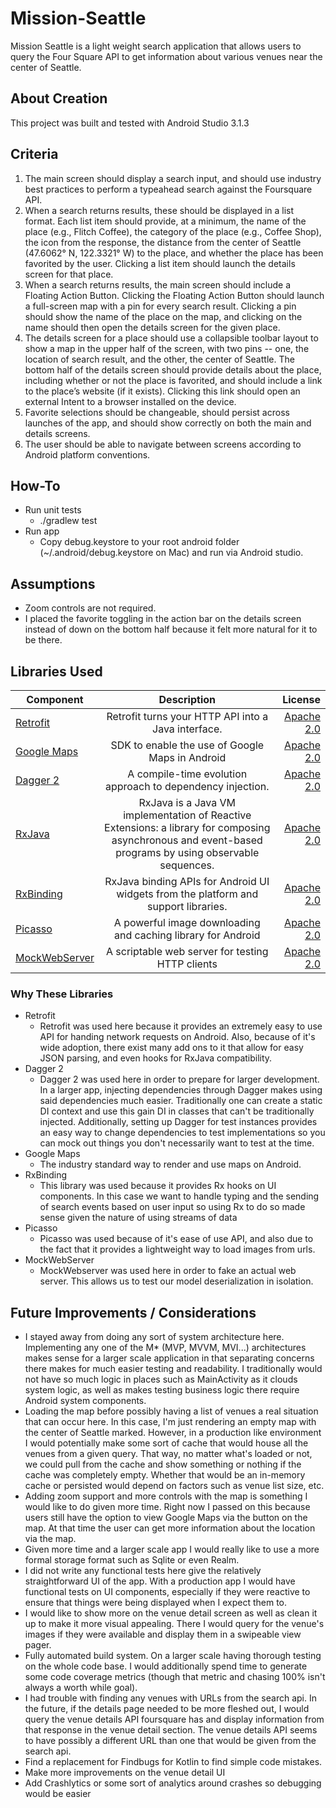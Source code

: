 # Mission-Seattle

Mission Seattle is a light weight search application that allows users to query
the Four Square API to get information about various venues near the center of Seattle.

## About Creation
This project was built and tested with Android Studio 3.1.3

## Criteria

1. The main screen should display a search input, and should use industry
best practices to perform a typeahead search against the Foursquare API.
2. When a search returns results, these should be displayed in a list format.
Each list item should provide, at a minimum, the name of the place
(e.g., Flitch Coffee), the category of the place (e.g., Coffee Shop), the
icon from the response, the distance from the center of Seattle
(47.6062° N, 122.3321° W) to the place, and whether the place has been
favorited by the user. Clicking a list item should launch the details
screen for that place.
3. When a search returns results, the main screen should include a
Floating Action Button. Clicking the Floating Action Button should
launch a full-screen map with a pin for every search result. Clicking a
pin should show the name of the place on the map, and clicking on the
name should then open the details screen for the given place.
4. The details screen for a place should use a collapsible toolbar layout
to show a map in the upper half of the screen, with two pins -- one, the
location of search result, and the other, the center of Seattle. The
bottom half of the details screen should provide details about the place,
including whether or not the place is favorited, and should include a link
to the place’s website (if it exists). Clicking this link should open an
external Intent to a browser installed on the device.
5. Favorite selections should be changeable, should persist across
launches of the app, and should show correctly on both the main and details screens.
6. The user should be able to navigate between screens according to Android platform conventions.

## How-To
- Run unit tests
    - ./gradlew test
- Run app
    - Copy debug.keystore to your root android folder (~/.android/debug.keystore on Mac) and run via Android studio.

## Assumptions
- Zoom controls are not required.
- I placed the favorite toggling in the action bar on the details screen instead of down on the bottom half
because it felt more natural for it to be there.


## Libraries Used

| Component     | Description   | License  |
| ------------- |:-------------:| -----:|
| [Retrofit](http://square.github.io/retrofit/)        |  Retrofit turns your HTTP API into a Java interface. | [Apache 2.0](http://www.apache.org/licenses/LICENSE-2.0) |
| [Google Maps](https://developers.google.com/maps/documentation/android-sdk/intro)        | SDK to enable the use of Google Maps in Android | [Apache 2.0](http://www.apache.org/licenses/LICENSE-2.0) |
| [Dagger 2](https://github.com/google/dagger)        | A compile-time evolution approach to dependency injection. | [Apache 2.0](https://github.com/google/dagger/blob/master/LICENSE.txt) |
| [RxJava](https://github.com/ReactiveX/RxJava)        | RxJava is a Java VM implementation of Reactive Extensions: a library for composing asynchronous and event-based programs by using observable sequences. | [Apache 2.0](https://github.com/google/dagger/blob/master/LICENSE.txt) |
| [RxBinding](https://github.com/JakeWharton/RxBinding)        | RxJava binding APIs for Android UI widgets from the platform and support libraries. | [Apache 2.0](http://www.apache.org/licenses/LICENSE-2.0) |
| [Picasso](http://square.github.io/picasso/)        |  A powerful image downloading and caching library for Android | [Apache 2.0](http://www.apache.org/licenses/LICENSE-2.0) |
| [MockWebServer](https://github.com/square/okhttp/tree/master/mockwebserver)        |  A scriptable web server for testing HTTP clients | [Apache 2.0](http://www.apache.org/licenses/LICENSE-2.0) |
### Why These Libraries
- Retrofit
    - Retrofit was used here because it provides an extremely easy to use API for handing network requests on Android.
    Also, because of it's wide adoption, there exist many add ons to it that allow for easy JSON parsing, and even
    hooks for RxJava compatibility.
- Dagger 2
    - Dagger 2 was used here in order to prepare for larger development. In a larger app, injecting dependencies
    through Dagger makes using said dependencies much easier. Traditionally one can create a static DI context
    and use this gain DI in classes that can't be traditionally injected. Additionally, setting up Dagger for
    test instances provides an easy way to change dependencies to test implementations so you can mock out things
    you don't necessarily want to test at the time.
- Google Maps
    - The industry standard way to render and use maps on Android.
- RxBinding
    - This library was used because it provides Rx hooks on UI components. In this case we want to handle typing and
    the sending of search events based on user input so using Rx to do so made sense given the nature of using streams
    of data
- Picasso
    - Picasso was used because of it's ease of use API, and also due to the fact that it provides a lightweight
    way to load images from urls.
- MockWebServer
    - MockWebserver was used here in order to fake an actual web server. This allows us to test our model
    deserialization in isolation.

## Future Improvements / Considerations

- I stayed away from doing any sort of system architecture here. Implementing any one of the M* (MVP, MVVM, MVI...)
architectures makes sense for a larger scale application in that separating concerns there makes for much
easier testing and readability. I traditionally would not have so much logic in places such as MainActivity as
it clouds system logic, as well as makes testing business logic there require Android system components.
- Loading the map before possibly having a list of venues a real situation that can occur here. In this case,
I'm just rendering an empty map with the center of Seattle marked. However, in a production like environment I would
potentially make some sort of cache that would house all the venues from a given query. That way, no matter what's loaded
or not, we could pull from the cache and show something or nothing if the cache was completely empty. Whether that would be an in-memory cache or persisted would depend
on factors such as venue list size, etc.
- Adding zoom support and more controls with the map is something I would like to do given more time. Right now
I passed on this because users still have the option to view Google Maps via the button on the map. At that time
the user can get more information about the location via the map.
- Given more time and a larger scale app I would really like to use a more formal storage format such as
Sqlite or even Realm.
- I did not write any functional tests here give the relatively straightforward UI of the app. With a production
app I would have functional tests on UI components, especially if they were reactive to ensure that things were being
displayed when I expect them to.
- I would like to show more on the venue detail screen as well as clean it up to make it more visual appealing. There I would query for the venue's images if they were
available and display them in a swipeable view pager.
- Fully automated build system. On a larger scale having thorough testing on the
whole code base. I would additionally spend time to generate some code coverage metrics
(though that metric and chasing 100% isn't always a worth while goal).
- I had trouble with finding any venues with URLs from the search api. In the future, if the details page needed
to be more fleshed out, I would query the venue details API foursquare has and display information from that response
in the venue detail section. The venue details API seems to have possibly a different URL than one that would be given from
the search api.
- Find a replacement for Findbugs for Kotlin to find simple code mistakes.
- Make more improvements on the venue detail UI
- Add Crashlytics or some sort of analytics around crashes so debugging would be easier
